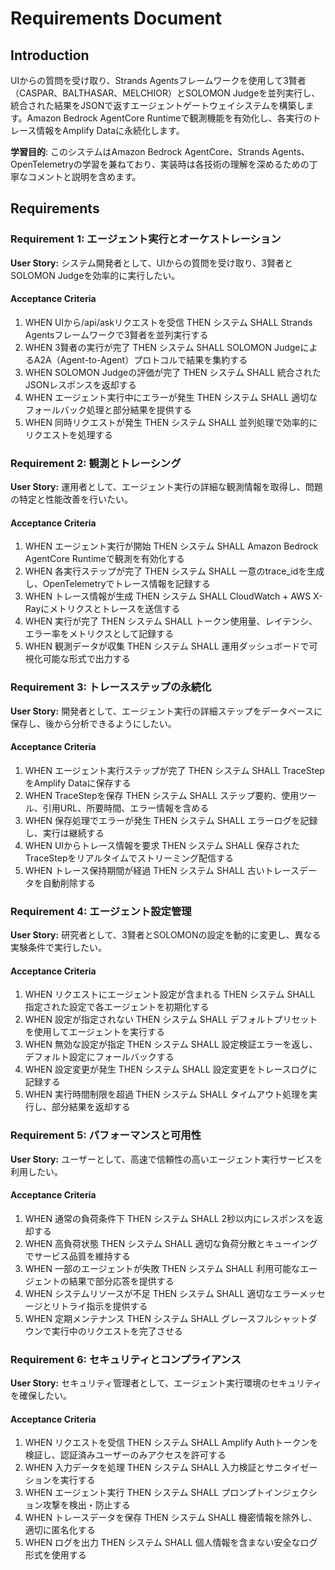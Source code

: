 # Requirements Document

## Introduction

UIからの質問を受け取り、Strands Agentsフレームワークを使用して3賢者（CASPAR、BALTHASAR、MELCHIOR）とSOLOMON Judgeを並列実行し、統合された結果をJSONで返すエージェントゲートウェイシステムを構築します。Amazon Bedrock AgentCore Runtimeで観測機能を有効化し、各実行のトレース情報をAmplify Dataに永続化します。

**学習目的**: このシステムはAmazon Bedrock AgentCore、Strands Agents、OpenTelemetryの学習を兼ねており、実装時は各技術の理解を深めるための丁寧なコメントと説明を含めます。

## Requirements

### Requirement 1: エージェント実行とオーケストレーション

**User Story:** システム開発者として、UIからの質問を受け取り、3賢者とSOLOMON Judgeを効率的に実行したい。

#### Acceptance Criteria

1. WHEN UIから/api/askリクエストを受信 THEN システム SHALL Strands Agentsフレームワークで3賢者を並列実行する
2. WHEN 3賢者の実行が完了 THEN システム SHALL SOLOMON JudgeによるA2A（Agent-to-Agent）プロトコルで結果を集約する
3. WHEN SOLOMON Judgeの評価が完了 THEN システム SHALL 統合されたJSONレスポンスを返却する
4. WHEN エージェント実行中にエラーが発生 THEN システム SHALL 適切なフォールバック処理と部分結果を提供する
5. WHEN 同時リクエストが発生 THEN システム SHALL 並列処理で効率的にリクエストを処理する

### Requirement 2: 観測とトレーシング

**User Story:** 運用者として、エージェント実行の詳細な観測情報を取得し、問題の特定と性能改善を行いたい。

#### Acceptance Criteria

1. WHEN エージェント実行が開始 THEN システム SHALL Amazon Bedrock AgentCore Runtimeで観測を有効化する
2. WHEN 各実行ステップが完了 THEN システム SHALL 一意のtrace_idを生成し、OpenTelemetryでトレース情報を記録する
3. WHEN トレース情報が生成 THEN システム SHALL CloudWatch + AWS X-Rayにメトリクスとトレースを送信する
4. WHEN 実行が完了 THEN システム SHALL トークン使用量、レイテンシ、エラー率をメトリクスとして記録する
5. WHEN 観測データが収集 THEN システム SHALL 運用ダッシュボードで可視化可能な形式で出力する

### Requirement 3: トレースステップの永続化

**User Story:** 開発者として、エージェント実行の詳細ステップをデータベースに保存し、後から分析できるようにしたい。

#### Acceptance Criteria

1. WHEN エージェント実行ステップが完了 THEN システム SHALL TraceStepをAmplify Dataに保存する
2. WHEN TraceStepを保存 THEN システム SHALL ステップ要約、使用ツール、引用URL、所要時間、エラー情報を含める
3. WHEN 保存処理でエラーが発生 THEN システム SHALL エラーログを記録し、実行は継続する
4. WHEN UIからトレース情報を要求 THEN システム SHALL 保存されたTraceStepをリアルタイムでストリーミング配信する
5. WHEN トレース保持期間が経過 THEN システム SHALL 古いトレースデータを自動削除する

### Requirement 4: エージェント設定管理

**User Story:** 研究者として、3賢者とSOLOMONの設定を動的に変更し、異なる実験条件で実行したい。

#### Acceptance Criteria

1. WHEN リクエストにエージェント設定が含まれる THEN システム SHALL 指定された設定で各エージェントを初期化する
2. WHEN 設定が指定されない THEN システム SHALL デフォルトプリセットを使用してエージェントを実行する
3. WHEN 無効な設定が指定 THEN システム SHALL 設定検証エラーを返し、デフォルト設定にフォールバックする
4. WHEN 設定変更が発生 THEN システム SHALL 設定変更をトレースログに記録する
5. WHEN 実行時間制限を超過 THEN システム SHALL タイムアウト処理を実行し、部分結果を返却する

### Requirement 5: パフォーマンスと可用性

**User Story:** ユーザーとして、高速で信頼性の高いエージェント実行サービスを利用したい。

#### Acceptance Criteria

1. WHEN 通常の負荷条件下 THEN システム SHALL 2秒以内にレスポンスを返却する
2. WHEN 高負荷状態 THEN システム SHALL 適切な負荷分散とキューイングでサービス品質を維持する
3. WHEN 一部のエージェントが失敗 THEN システム SHALL 利用可能なエージェントの結果で部分応答を提供する
4. WHEN システムリソースが不足 THEN システム SHALL 適切なエラーメッセージとリトライ指示を提供する
5. WHEN 定期メンテナンス THEN システム SHALL グレースフルシャットダウンで実行中のリクエストを完了させる

### Requirement 6: セキュリティとコンプライアンス

**User Story:** セキュリティ管理者として、エージェント実行環境のセキュリティを確保したい。

#### Acceptance Criteria

1. WHEN リクエストを受信 THEN システム SHALL Amplify Authトークンを検証し、認証済みユーザーのみアクセスを許可する
2. WHEN 入力データを処理 THEN システム SHALL 入力検証とサニタイゼーションを実行する
3. WHEN エージェント実行 THEN システム SHALL プロンプトインジェクション攻撃を検出・防止する
4. WHEN トレースデータを保存 THEN システム SHALL 機密情報を除外し、適切に匿名化する
5. WHEN ログを出力 THEN システム SHALL 個人情報を含まない安全なログ形式を使用する